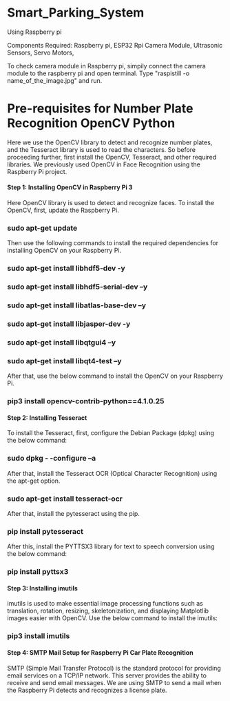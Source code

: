 # Smart_Parking_System

Using Raspberry pi

Components Required:
Raspberry pi,
ESP32
Rpi Camera Module,
Ultrasonic Sensors,
Servo Motors,




To check camera module in Raspberry pi, simpily connect the camera module to the raspberry pi and open terminal. Type "raspistill -o name_of_the_image.jpg" and run.

# Pre-requisites for Number Plate Recognition OpenCV Python
Here we use the OpenCV library to detect and recognize number plates, and the Tesseract library is used to read the characters. So before proceeding further, first install the OpenCV, Tesseract, and other required libraries. We previously used OpenCV in Face Recognition using the Raspberry Pi project.

 
 
#### Step 1: Installing OpenCV in Raspberry Pi 3
Here OpenCV library is used to detect and recognize faces. To install the OpenCV, first, update the Raspberry Pi.

### sudo apt-get update
 
Then use the following commands to install the required dependencies for installing OpenCV on your Raspberry Pi.
### sudo apt-get install libhdf5-dev -y 
### sudo apt-get install libhdf5-serial-dev –y 
### sudo apt-get install libatlas-base-dev –y 
### sudo apt-get install libjasper-dev -y
### sudo apt-get install libqtgui4 –y
### sudo apt-get install libqt4-test –y
 

After that, use the below command to install the OpenCV on your Raspberry Pi.

### pip3 install opencv-contrib-python==4.1.0.25
 

#### Step 2: Installing Tesseract 

To install the Tesseract, first, configure the Debian Package (dpkg) using the below command:

### sudo dpkg - -configure –a
 

After that, install the Tesseract OCR (Optical Character Recognition) using the apt-get option.

### sudo apt-get install tesseract-ocr
 

After that, install the pytesseract using the pip.

### pip install pytesseract
 

After this, install the PYTTSX3 library for text to speech conversion using the below command:

### pip install pyttsx3
 

#### Step 3: Installing imutils 

imutils is used to make essential image processing functions such as translation, rotation, resizing, skeletonization, and displaying Matplotlib images easier with OpenCV. Use the below command to install the imutils:

### pip3 install imutils
 

#### Step 4: SMTP Mail Setup for Raspberry Pi Car Plate Recognition
SMTP (Simple Mail Transfer Protocol) is the standard protocol for providing email services on a TCP/IP network. This server provides the ability to receive and send email messages. We are using SMTP to send a mail when the Raspberry Pi detects and recognizes a license plate.

 

